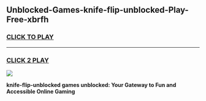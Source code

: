
## Unblocked-Games-knife-flip-unblocked-Play-Free-xbrfh
<h3>
<a href="https://premium76.site?title=knife-flip-unblocked&ref=12A">CLICK TO PLAY</a></h3>
<hr>

<h3>
<a href="https://premium76.site?title=knife-flip-unblocked&ref=12A">CLICK 2 PLAY</a>
  
</h3>

<a href="https://premium76.site?title=knife-flip-unblocked&ref=12A"><img src="https://clearcache.store/games.png"></a>


**knife-flip-unblocked games unblocked: Your Gateway to Fun and Accessible Online Gaming**
